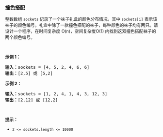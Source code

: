 ### [撞色搭配](https://leetcode-cn.com/problems/shu-zu-zhong-shu-zi-chu-xian-de-ci-shu-lcof)

<p>整数数组 <code>sockets</code> 记录了一个袜子礼盒的颜色分布情况，其中 <code>sockets[i]</code> 表示该袜子的颜色编号。礼盒中除了一款撞色搭配的袜子，每种颜色的袜子均有两只。请设计一个程序，在时间复杂度 O(n)，空间复杂度O(1) 内找到这双撞色搭配袜子的两个颜色编号。</p>

<p>&nbsp;</p>

<p><strong>示例 1：</strong></p>

<pre>
<strong>输入：</strong>sockets = [4, 5, 2, 4, 6, 6]
<strong>输出：</strong>[2,5] 或 [5,2]
</pre>

<p><strong>示例 2：</strong></p>

<pre>
<strong>输入：</strong>sockets = [1, 2, 4, 1, 4, 3, 12, 3]
<strong>输出：</strong>[2,12] 或 [12,2]</pre>

<p>&nbsp;</p>

<p><strong>提示：</strong></p>

<ul>
	<li><code>2 &lt;= sockets.length &lt;= 10000</code></li>
</ul>
